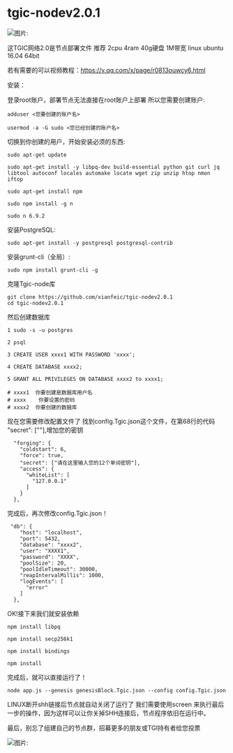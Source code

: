 # tgic-nodev2.0.1

![图片: ](./img/1.png)

这TGIC网络2.0是节点部署文件
推荐  2cpu 4ram 40g硬盘 1M带宽  linux ubuntu 16.04 64bit

若有需要的可以视频教程：https://v.qq.com/x/page/r0813ouwcy6.html

安装：

登录root账户，部署节点无法直接在root账户上部署 所以您需要创建账户:

```
adduser <您要创建的账户名>

usermod -a -G sudo <您已经创建的账户名>
```

切换到你创建的用户，开始安装必须的东西:

```
sudo apt-get update 

sudo apt-get install -y libpq-dev build-essential python git curl jq libtool autoconf locales automake locate wget zip unzip htop nmon iftop

sudo apt-get install npm

sudo npm install -g n

sudo n 6.9.2
```

安装PostgreSQL:

```
sudo apt-get install -y postgresql postgresql-contrib

```

安装grunt-cli（全局）:

```
sudo npm install grunt-cli -g
```

克隆Tgic-node库

```
git clone https://github.com/xianfeic/tgic-nodev2.0.1
cd tgic-nodev2.0.1
```
  
然后创建数据库 
```
1 sudo -s -u postgres

2 psql

3 CREATE USER xxxx1 WITH PASSWORD 'xxxx';

4 CREATE DATABASE xxxx2;

5 GRANT ALL PRIVILEGES ON DATABASE xxxx2 to xxxx1;

# xxxx1  你要创建是数据库用户名
# xxxx    你要设置的密码
# xxxx2  你要创建的数据库

```

现在您需要修改配置文件了
找到config.Tgic.json这个文件，在第68行的代码 "secret": [""],增加您的密钥

```
  "forging": {
    "coldstart": 6,
    "force": true,
    "secret": ["请在这里输入您的12个单词密钥"],
    "access": {
      "whiteList": [
        "127.0.0.1"
      ]
    }
  },
```
完成后，再次修改config.Tgic.json！
```
 "db": {
    "host": "localhost",
    "port": 5432,
    "database": "xxxx2",
    "user": "XXXX1",
    "password": "XXXX",
    "poolSize": 20,
    "poolIdleTimeout": 30000,
    "reapIntervalMillis": 1000,
    "logEvents": [
      "error"
    ]
  },
```
OK!接下来我们就安装依赖

```
npm install libpq

npm install secp256k1

npm install bindings

npm install 
```
完成后，就可以直接运行了！

```
node app.js --genesis genesisBlock.Tgic.json --config config.Tgic.json
```
LINUX断开shh链接后节点就自动关闭了运行了
我们需要使用screen 来执行最后一步的操作，因为这样可以让你关掉SHH连接后，节点程序依旧在运行中。

最后，别忘了组建自己的节点群，招募更多的朋友或TGI持有者给您投票

![图片: ](./img/3.png)

